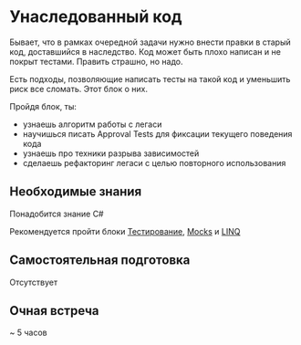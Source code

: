 # Унаследованный код

Бывает, что в рамках очередной задачи нужно внести правки в старый код, доставшийся в наследство. Код может быть плохо написан и не покрыт тестами. Править страшно, но надо.

Есть подходы, позволяющие написать тесты на такой код и уменьшить риск все сломать. Этот блок о них.

Пройдя блок, ты:

- узнаешь алгоритм работы с легаси
- научишься писать Approval Tests для фиксации текущего поведения кода
- узнаешь про техники разрыва зависимостей
- сделаешь рефакторинг легаси с целью повторного использования


## Необходимые знания

Понадобится знание C#

Рекомендуется пройти блоки [Тестирование](https://github.com/kontur-csharper/testing), [Mocks](https://github.com/kontur-csharper/mocks) и [LINQ](https://github.com/kontur-csharper/linq)


## Самостоятельная подготовка

Отсутствует


## Очная встреча

~ 5 часов
